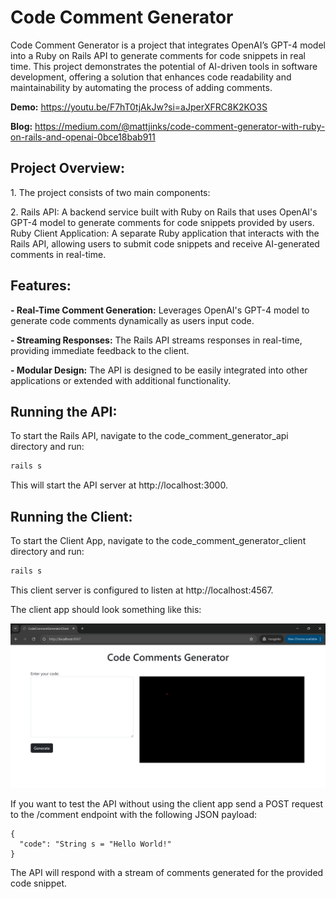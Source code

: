 # Code Comment Generator

Code Comment Generator is a project that integrates OpenAI’s GPT-4 model into a Ruby on Rails API to generate comments for code snippets in real time. This project demonstrates the potential of AI-driven tools in software development, offering a solution that enhances code readability and maintainability by automating the process of adding comments.

**Demo:** https://youtu.be/F7hT0tjAkJw?si=aJperXFRC8K2KO3S

**Blog:** https://medium.com/@mattjinks/code-comment-generator-with-ruby-on-rails-and-openai-0bce18bab911

## Project Overview:

1\. The project consists of two main components:

2\. Rails API: A backend service built with Ruby on Rails that uses OpenAI's GPT-4 model to generate comments for code snippets provided by users. Ruby Client Application: A separate Ruby application that interacts with the Rails API, allowing users to submit code snippets and receive AI-generated comments in real-time.

## Features:

**- Real-Time Comment Generation:** Leverages OpenAI's GPT-4 model to generate code comments dynamically as users input code.

**- Streaming Responses:** The Rails API streams responses in real-time, providing immediate feedback to the client.

**- Modular Design:** The API is designed to be easily integrated into other applications or extended with additional functionality.

## Running the API:
To start the Rails API, navigate to the code_comment_generator_api directory and run:
```bash
rails s
```
This will start the API server at http://localhost:3000.

## Running the Client:
To start the Client App, navigate to the code_comment_generator_client directory and run:
```bash
rails s
```
This client server is configured to listen at http://localhost:4567.

The client app should look something like this:

![enter image description here](codegeneratorscreenshot.png)

If you want to test the API without using the client app send a POST request to the /comment endpoint with the following JSON payload:

```
{
  "code": "String s = "Hello World!"
}
```

The API will respond with a stream of comments generated for the provided code snippet.
